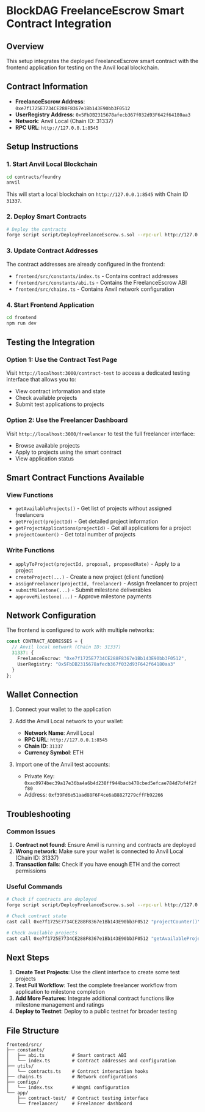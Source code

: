 # BlockDAG FreelanceEscrow Smart Contract Integration

## Overview

This setup integrates the deployed FreelanceEscrow smart contract with the frontend application for testing on the Anvil local blockchain.

## Contract Information

- **FreelanceEscrow Address**: `0xe7f1725E7734CE288F8367e1Bb143E90bb3F0512`
- **UserRegistry Address**: `0x5FbDB2315678afecb367f032d93F642f64180aa3`
- **Network**: Anvil Local (Chain ID: 31337)
- **RPC URL**: `http://127.0.0.1:8545`

## Setup Instructions

### 1. Start Anvil Local Blockchain

```bash
cd contracts/foundry
anvil
```

This will start a local blockchain on `http://127.0.0.1:8545` with Chain ID `31337`.

### 2. Deploy Smart Contracts

```bash
# Deploy the contracts
forge script script/DeployFreelanceEscrow.s.sol --rpc-url http://127.0.0.1:8545 --broadcast --private-key 0xac0974bec39a17e36ba4a6b4d238ff944bacb478cbed5efcae784d7bf4f2ff80
```

### 3. Update Contract Addresses

The contract addresses are already configured in the frontend:

- `frontend/src/constants/index.ts` - Contains contract addresses
- `frontend/src/constants/abi.ts` - Contains the FreelanceEscrow ABI
- `frontend/src/chains.ts` - Contains Anvil network configuration

### 4. Start Frontend Application

```bash
cd frontend
npm run dev
```

## Testing the Integration

### Option 1: Use the Contract Test Page

Visit `http://localhost:3000/contract-test` to access a dedicated testing interface that allows you to:

- View contract information and state
- Check available projects
- Submit test applications to projects

### Option 2: Use the Freelancer Dashboard

Visit `http://localhost:3000/freelancer` to test the full freelancer interface:

- Browse available projects
- Apply to projects using the smart contract
- View application status

## Smart Contract Functions Available

### View Functions
- `getAvailableProjects()` - Get list of projects without assigned freelancers
- `getProject(projectId)` - Get detailed project information
- `getProjectApplications(projectId)` - Get all applications for a project
- `projectCounter()` - Get total number of projects

### Write Functions
- `applyToProject(projectId, proposal, proposedRate)` - Apply to a project
- `createProject(...)` - Create a new project (client function)
- `assignFreelancer(projectId, freelancer)` - Assign freelancer to project
- `submitMilestone(...)` - Submit milestone deliverables
- `approveMilestone(...)` - Approve milestone payments

## Network Configuration

The frontend is configured to work with multiple networks:

```typescript
const CONTRACT_ADDRESSES = {
  // Anvil local network (Chain ID: 31337)
  31337: {
    FreelanceEscrow: "0xe7f1725E7734CE288F8367e1Bb143E90bb3F0512",
    UserRegistry: "0x5FbDB2315678afecb367f032d93F642f64180aa3"
  }
};
```

## Wallet Connection

1. Connect your wallet to the application
2. Add the Anvil Local network to your wallet:
   - **Network Name**: Anvil Local
   - **RPC URL**: `http://127.0.0.1:8545`
   - **Chain ID**: `31337`
   - **Currency Symbol**: ETH

3. Import one of the Anvil test accounts:
   - Private Key: `0xac0974bec39a17e36ba4a6b4d238ff944bacb478cbed5efcae784d7bf4f2ff80`
   - Address: `0xf39Fd6e51aad88F6F4ce6aB8827279cffFb92266`

## Troubleshooting

### Common Issues

1. **Contract not found**: Ensure Anvil is running and contracts are deployed
2. **Wrong network**: Make sure your wallet is connected to Anvil Local (Chain ID: 31337)
3. **Transaction fails**: Check if you have enough ETH and the correct permissions

### Useful Commands

```bash
# Check if contracts are deployed
forge script script/DeployFreelanceEscrow.s.sol --rpc-url http://127.0.0.1:8545

# Check contract state
cast call 0xe7f1725E7734CE288F8367e1Bb143E90bb3F0512 "projectCounter()" --rpc-url http://127.0.0.1:8545

# Check available projects
cast call 0xe7f1725E7734CE288F8367e1Bb143E90bb3F0512 "getAvailableProjects()" --rpc-url http://127.0.0.1:8545
```

## Next Steps

1. **Create Test Projects**: Use the client interface to create some test projects
2. **Test Full Workflow**: Test the complete freelancer workflow from application to milestone completion
3. **Add More Features**: Integrate additional contract functions like milestone management and ratings
4. **Deploy to Testnet**: Deploy to a public testnet for broader testing

## File Structure

```
frontend/src/
├── constants/
│   ├── abi.ts          # Smart contract ABI
│   └── index.ts        # Contract addresses and configuration
├── utils/
│   └── contracts.ts    # Contract interaction hooks
├── chains.ts           # Network configurations
├── configs/
│   └── index.tsx       # Wagmi configuration
└── app/
    ├── contract-test/  # Contract testing interface
    └── freelancer/     # Freelancer dashboard
```
